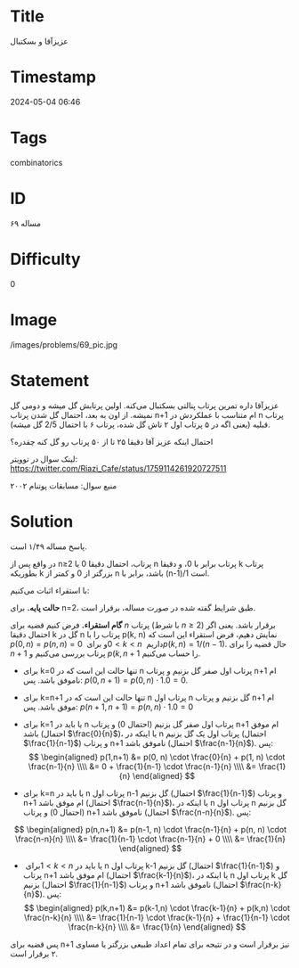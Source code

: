 # Title
عزیزآقا و بسکتبال
# Timestamp
2024-05-04 06:46
# Tags
combinatorics
# ID
مساله ۶۹
# Difficulty
0
# Image
/images/problems/69_pic.jpg
# Statement
عزیزآقا داره تمرین پرتاب پنالتی بسکتبال می‌کنه. اولین پرتابش گل میشه و دومی گل نمیشه. از اون به بعد، احتمال گل شدن پرتاب n+1 ام متناسب با عملکردش در n پرتاب قبلیه (یعنی اگه در ۵ پرتاب اول ۲ تاش گل شده، پرتاب ۶ با احتمال 2/5 گل میشه).

احتمال اینکه عزیز آقا دقیقا ۲۵ تا از ۵۰ پرتاب رو گل کنه چقدره؟

لینک سوال در توویتر: https://twitter.com/Riazi_Cafe/status/1759114261920727511

منبع سوال: مسابقات پوتنام ۲۰۰۲

# Solution
پاسخ مساله ۱/۴۹ است.

در واقع پس از n≥2 پرتاب، احتمال دقیقا 0 یا n پرتاب برابر با 0، و دقیقا k پرتاب بطوریکه k بزرگتر از 0 و کمتر از n باشد، برابر با (n-1)/1 است.

با استقراء اثبات می‌کنیم:

**حالت پایه.** برای n=2، طبق شرایط گفته شده در صورت مساله، برقرار است.

**گام استقراء.** فرض کنیم قضیه برای $n‏$‎ پرتاب (با شرط $n≥2‏$‎) برقرار باشد. یعنی اگر احتمال دقیقا k گل در n پرتاب را با p(k, n) نمایش دهیم، فرض استقراء این است که $p(0,n) = p(n, n) = 0‏$‎ و برای ‏$‎0<k<n‏$‎ داریم ‏$‎p(k,n)=1/(n-1)‏$‎. حال قضیه را برای $n+1$ پرتاب بررسی می‌کنیم و $p(k,n+1$ را حساب می‌کنیم.

* برای k=0 تنها حالت این است که در n پرتاب اول صفر گل بزنیم و پرتاب n+1 ام ناموفق باشد. پس: $p(0,n+1) = p(0, n) \cdot 1.0 = 0$.
* برای k=n+1 تنها حالت این است که در n پرتاب اول n گل بزنیم و پرتاب n+1 ام موفق باشد. پس: $p(n+1,n+1) = p(n, n) \cdot 1.0 = 0$
* برای k=1 یا باید در n پرتاب اول صفر گل بزنیم (احتمال 0) و پرتاب n+1 ام موفق باشد (احتمال $\frac{0}{n}$)، یا اینکه در n پرتاب اول یک گل بزنیم (احتمال $\frac{1}{n-1}$) و پرتاب n+1 ناموفق باشد (احتمال $\frac{n-1}{n}$). پس:
$$
\begin{aligned}
‎p(1,n+1) &= p(0, n) \cdot \frac{0}{n} + p(1, n) \cdot \frac{n-1}{n} \\\\
&= 0 + \frac{1}{n-1} \cdot \frac{n-1}{n} \\\\
&= \frac{1}{n}
\end{aligned}
$$

* برای k=n یا باید در n پرتاب اول n-1 گل بزنیم (احتمال $\frac{1}{n-1}$) و پرتاب n+1 ام موفق باشد (احتمال $\frac{n-1}{n}$)، یا اینکه در n پرتاب اول n گل بزنیم (احتمال 0) و پرتاب n+1 ناموفق باشد (احتمال $\frac{n-n}{n}$). پس:

$$
\begin{aligned}
p(n,n+1) &= p(n-1, n) \cdot \frac{n-1}{n} + p(n, n) \cdot \frac{n-n}{n} \\\\
&= \frac{1}{n-1} \cdot \frac{n-1}{n} + 0 \\\\
&= \frac{1}{n}
\end{aligned}
$$

* برای ‏$‎1<k<n‏$‎ یا باید در n پرتاب اول k-1 گل بزنیم (احتمال $\frac{1}{n-1}$) و پرتاب n+1 ام موفق باشد (احتمال $\frac{k-1}{n}$)، یا اینکه در n پرتاب اول k گل بزنیم (احتمال $\frac{1}{n-1}$) و پرتاب n+1 ناموفق باشد (احتمال $\frac{n-k}{n}$). پس:
$$
\begin{aligned}
p(k,n+1) &= p(k-1,n) \cdot \frac{k-1}{n}  + p(k,n) \cdot \frac{n-k}{n} \\\\
&= \frac{1}{n-1} \cdot \frac{k-1}{n} + \frac{1}{n-1} \cdot \frac{n-k}{n} \\\\
&= \frac{1}{n}
\end{aligned}
$$

پس قضیه برای n+1 نیز برقرار است و در نتیجه برای تمام اعداد طبیعی بزرگتر یا مساوی ۲ برقرار است.

